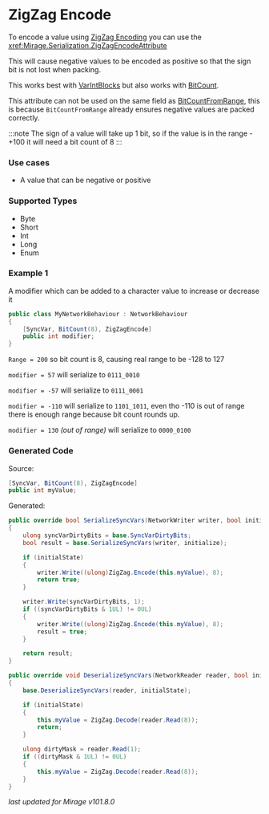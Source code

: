 # ZigZag Encode

To encode a value using [ZigZag Encoding](https://gist.github.com/mfuerstenau/ba870a29e16536fdbaba) you can use the <xref:Mirage.Serialization.ZigZagEncodeAttribute> 

This will cause negative values to be encoded as positive so that the sign bit is not lost when packing.

This works best with [VarIntBlocks](/docs/guides/bit-packing/var-int-blocks) but also works with [BitCount](/docs/guides/bit-packing/bit-count).

This attribute can not be used on the same field as [BitCountFromRange](/docs/guides/bit-packing/bit-count-from-range), this is because `BitCountFromRange` already ensures negative values are packed correctly.

:::note
The sign of a value will take up 1 bit, so if the value is in the range -+100 it will need a bit count of 8
:::

### Use cases

- A value that can be negative or positive

### Supported Types

- Byte
- Short
- Int
- Long
- Enum

### Example 1

A modifier which can be added to a character value to increase or decrease it

```cs
public class MyNetworkBehaviour : NetworkBehaviour 
{
    [SyncVar, BitCount(8), ZigZagEncode]
    public int modifier;
}
```

`Range = 200` so bit count is 8, causing real range to be -128 to 127

`modifier = 57` will serialize to `0111_0010`

`modifier = -57` will serialize to `0111_0001`

`modifier = -110` will serialize to `1101_1011`, even tho -110 is out of range there is enough range because bit count rounds up.

`modifier = 130` *(out of range)* will serialize to `0000_0100`

### Generated Code

Source:
```cs 
[SyncVar, BitCount(8), ZigZagEncode]
public int myValue;
```

Generated:
```cs
public override bool SerializeSyncVars(NetworkWriter writer, bool initialState)
{
    ulong syncVarDirtyBits = base.SyncVarDirtyBits;
    bool result = base.SerializeSyncVars(writer, initialize);

    if (initialState) 
    {
        writer.Write((ulong)ZigZag.Encode(this.myValue), 8);
        return true;
    }

    writer.Write(syncVarDirtyBits, 1);
    if ((syncVarDirtyBits & 1UL) != 0UL)
    {
        writer.Write((ulong)ZigZag.Encode(this.myValue), 8);
        result = true;
    }

    return result;
}

public override void DeserializeSyncVars(NetworkReader reader, bool initialState)
{
    base.DeserializeSyncVars(reader, initialState);

    if (initialState)
    {
        this.myValue = ZigZag.Decode(reader.Read(8));
        return;
    }

    ulong dirtyMask = reader.Read(1);
    if ((dirtyMask & 1UL) != 0UL)
    {
        this.myValue = ZigZag.Decode(reader.Read(8));
    }
}
```

*last updated for Mirage v101.8.0*